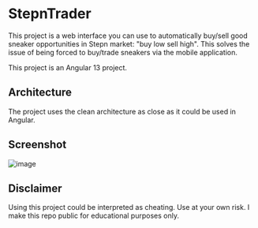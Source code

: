 # StepnTrader

This project is a web interface you can use to automatically buy/sell good sneaker opportunities in Stepn market: "buy low sell high". This solves the issue of being forced to buy/trade sneakers via the mobile application.

This project is an Angular 13 project.

## Architecture

The project uses the clean architecture as close as it could be used in Angular.

## Screenshot
![image](https://user-images.githubusercontent.com/9164497/173182395-6d538522-9554-4d34-a44f-356dea9c0aef.png)


## Disclaimer

Using this project could be interpreted as cheating. Use at your own risk. I make this repo public for educational purposes only.

